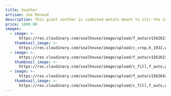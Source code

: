 ```yaml
---
title: Soother
artisan: Joe Renaud
description: This giant soother is combined metals meant to stir the imagination.
price: 1000.00
images:
  - image: >-
      https://res.cloudinary.com/soalhouse/image/upload/f_auto/v1562623233/Gallery/sooth1_ueff8x.jpg
    thumbnail_image: >-
      https://res.cloudinary.com/soalhouse/image/upload/c_crop,h_1931,w_1836,x_0/c_fill,f_auto,w_150/v1562623233/Gallery/sooth1_ueff8x.jpg
  - image: >-
      https://res.cloudinary.com/soalhouse/image/upload/f_auto/v1562623225/Gallery/sooth2_ijuytt.jpg
    thumbnail_image: >-
      https://res.cloudinary.com/soalhouse/image/upload/c_fill,f_auto,w_150/v1562623225/Gallery/sooth2_ijuytt.jpg
  - image: >-
      https://res.cloudinary.com/soalhouse/image/upload/f_auto/v1562642079/Gallery/sooth2_ccmxff.jpg
    thumbnail_image: >-
      https://res.cloudinary.com/soalhouse/image/upload/c_fill,f_auto,w_150/v1562642079/Gallery/sooth2_ccmxff.jpg
---
```


